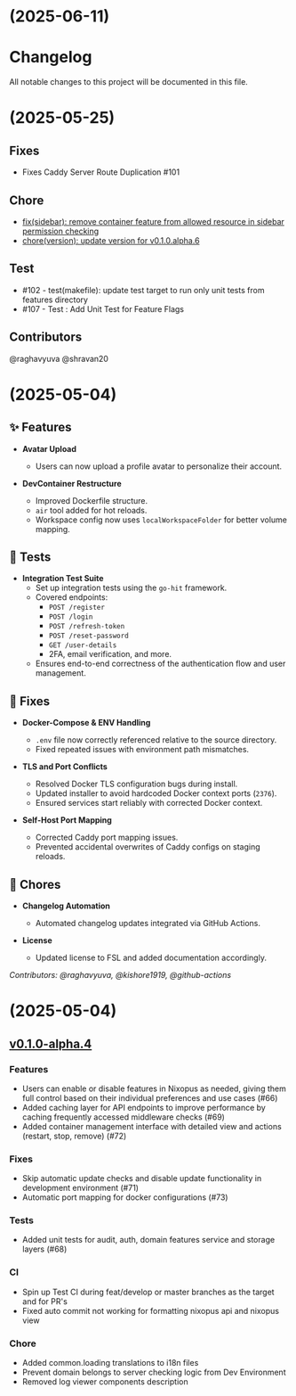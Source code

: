 # [](https://github.com/raghavyuva/nixopus/compare/v0.1.0-alpha.7...v) (2025-06-11)



# Changelog
All notable changes to this project will be documented in this file.

# [](https://github.com/raghavyuva/nixopus/compare/v0.1.0-alpha.6...v) (2025-05-25)
## Fixes
* Fixes Caddy Server Route Duplication #101

## Chore
* [fix(sidebar): remove container feature from allowed resource in sidebar permission checking](https://github.com/raghavyuva/nixopus/pull/106/commits/1cec95d8cf1f5e25e179c1b206e56f648ec02b05) 
* [chore(version): update version for v0.1.0.alpha.6](https://github.com/raghavyuva/nixopus/pull/106/commits/52f2755d9690b8a6ab2498b9d88d3ed302e88dc5)
## Test
* #102 - test(makefile): update test target to run only unit tests from features directory 
* #107 - Test : Add Unit Test for Feature Flags

## Contributors
@raghavyuva @shravan20 

# [](https://github.com/raghavyuva/nixopus/compare/v0.1.0-alpha.5...v) (2025-05-04)
## ✨ Features

- **Avatar Upload**
  - Users can now upload a profile avatar to personalize their account.

- **DevContainer Restructure**
  - Improved Dockerfile structure.
  - `air` tool added for hot reloads.
  - Workspace config now uses `localWorkspaceFolder` for better volume mapping.


## 🧪 Tests

- **Integration Test Suite**
  - Set up integration tests using the `go-hit` framework.
  - Covered endpoints:
    - `POST /register`
    - `POST /login`
    - `POST /refresh-token`
    - `POST /reset-password`
    - `GET /user-details`
    - 2FA, email verification, and more.
  - Ensures end-to-end correctness of the authentication flow and user management.


## 🐛 Fixes

- **Docker-Compose & ENV Handling**
  - `.env` file now correctly referenced relative to the source directory.
  - Fixed repeated issues with environment path mismatches.

- **TLS and Port Conflicts**
  - Resolved Docker TLS configuration bugs during install.
  - Updated installer to avoid hardcoded Docker context ports (`2376`).
  - Ensured services start reliably with corrected Docker context.

- **Self-Host Port Mapping**
  - Corrected Caddy port mapping issues.
  - Prevented accidental overwrites of Caddy configs on staging reloads.


## 🔧 Chores

- **Changelog Automation**
  - Automated changelog updates integrated via GitHub Actions.

- **License**
  - Updated license to FSL and added documentation accordingly.

_Contributors: @raghavyuva, @kishore1919, @github-actions_


# [](https://github.com/raghavyuva/nixopus/compare/v0.1.0-alpha.4...v) (2025-05-04)

## [v0.1.0-alpha.4]

### Features
- Users can enable or disable features in Nixopus as needed, giving them full control based on their individual preferences and use cases (#66)
- Added caching layer for API endpoints to improve performance by caching frequently accessed middleware checks (#69)
- Added container management interface with detailed view and actions (restart, stop, remove) (#72)

### Fixes
- Skip automatic update checks and disable update functionality in development environment (#71)
- Automatic port mapping for docker configurations (#73)

### Tests
- Added unit tests for audit, auth, domain features service and storage layers (#68)

### CI
- Spin up Test CI during feat/develop or master branches as the target and for PR's
- Fixed auto commit not working for formatting nixopus api and nixopus view

### Chore
- Added common.loading translations to i18n files
- Prevent domain belongs to server checking logic from Dev Environment
- Removed log viewer components description

[Unreleased]: https://github.com/raghavyuva/nixopus/compare/v0.1.0-alpha.3...HEAD
[v0.1.0-alpha.4]: https://github.com/raghavyuva/nixopus/compare/v0.1.0-alpha.3...v0.1.0-alpha.4